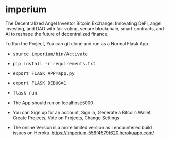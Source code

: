 # imperium
The Decentralized Angel Investor Bitcoin Exchange: Innovating DeFi, angel investing, and DAO with fair voting, secure blockchain, smart contracts, and AI to reshape the future of decentralized finance.

To Run the Project, You can git clone and run as a Normal Flask App.

- <pre>source imperium/bin/Activate</pre>
- <pre>pip install -r requirements.txt</pre>
- <pre>export FLASK_APP=app.py</pre>
- <pre>export FLASK_DEBUG=1</pre>
- <pre>flask run</pre>

- The App should run on localhost:5000

- You can Sign up for an account, Sign in, Generate a Bitcoin Wallet, Create Projects, Vote on Projects, Change Settings

- The online Version is a more limited version as I encountered build issues on Heroku. https://imperium-556f4579f620.herokuapp.com/
